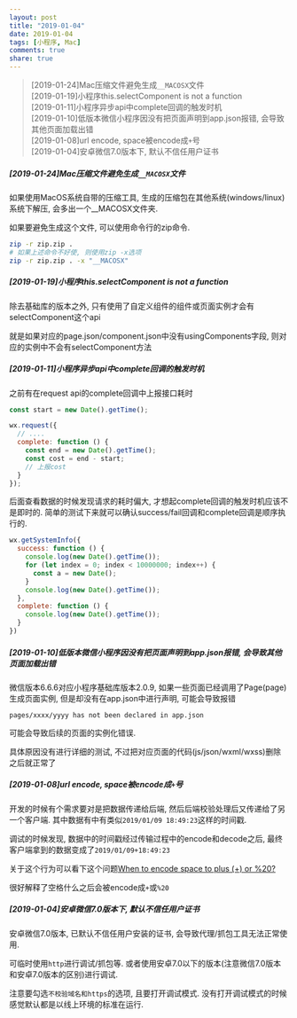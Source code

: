 ```yaml
---
layout: post
title: "2019-01-04"
date: 2019-01-04
tags: [小程序, Mac]
comments: true
share: true
---
```


> [2019-01-24]Mac压缩文件避免生成`__MACOSX`文件 <br>
> [2019-01-19]小程序this.selectComponent is not a function <br>
> [2019-01-11]小程序异步api中complete回调的触发时机 <br>
> [2019-01-10]低版本微信小程序因没有把页面声明到app.json报错, 会导致其他页面加载出错 <br>
> [2019-01-08]url encode, space被encode成`+`号 <br>
> [2019-01-04]安卓微信7.0版本下, 默认不信任用户证书

##### [2019-01-24]Mac压缩文件避免生成`__MACOSX`文件

如果使用MacOS系统自带的压缩工具, 生成的压缩包在其他系统(windows/linux)系统下解压, 会多出一个__MACOSX文件夹.

如果要避免生成这个文件, 可以使用命令行的zip命令.

```bash
zip -r zip.zip . 
# 如果上述命令不好使, 则使用zip -x选项
zip -r zip.zip . -x "__MACOSX"
```

##### [2019-01-19]小程序this.selectComponent is not a function

除去基础库的版本之外, 只有使用了自定义组件的组件或页面实例才会有selectComponent这个api

就是如果对应的page.json/component.json中没有usingComponents字段, 则对应的实例中不会有selectComponent方法

##### [2019-01-11]小程序异步api中complete回调的触发时机

之前有在request api的complete回调中上报接口耗时

```js
const start = new Date().getTime();

wx.request({
  // ....
  complete: function () {
    const end = new Date().getTime();
    const cost = end - start;
    // 上报cost
  }
});
```

后面查看数据的时候发现请求的耗时偏大, 才想起complete回调的触发时机应该不是即时的. 简单的测试下来就可以确认success/fail回调和complete回调是顺序执行的.

```js
wx.getSystemInfo({
  success: function () {
    console.log(new Date().getTime());
    for (let index = 0; index < 10000000; index++) {
      const a = new Date();
    }
    console.log(new Date().getTime());
  },
  complete: function () {
    console.log(new Date().getTime());
  }
})
```

##### [2019-01-10]低版本微信小程序因没有把页面声明到app.json报错, 会导致其他页面加载出错

微信版本6.6.6对应小程序基础库版本2.0.9, 如果一些页面已经调用了Page(page)生成页面实例, 但是却没有在app.json中进行声明, 可能会导致报错

```bath
pages/xxxx/yyyy has not been declared in app.json
```
可能会导致后续的页面的实例化错误.

具体原因没有进行详细的测试, 不过把对应页面的代码(js/json/wxml/wxss)删除之后就正常了

##### [2019-01-08]url encode, space被encode成`+`号

开发的时候有个需求要对是把数据传递给后端, 然后后端校验处理后又传递给了另一个客户端. 其中数据有中有类似`2019/01/09 18:49:23`这样的时间戳.

调试的时候发现, 数据中的时间戳经过传输过程中的encode和decode之后, 最终客户端拿到的数据变成了`2019/01/09+18:49:23`

关于这个行为可以看下这个问题[When to encode space to plus (+) or %20?](https://stackoverflow.com/questions/2678551/when-to-encode-space-to-plus-or-20/2678602)

很好解释了空格什么之后会被encode成`+`或`%20`

##### [2019-01-04]安卓微信7.0版本下, 默认不信任用户证书

安卓微信7.0版本, 已默认不信任用户安装的证书, 会导致代理/抓包工具无法正常使用. 

可临时使用`http`进行调试/抓包等. 或者使用安卓7.0以下的版本(注意微信7.0版本和安卓7.0版本的区别)进行调试.

注意要勾选`不校验域名和https`的选项, 且要打开调试模式. 没有打开调试模式的时候感觉默认都是以线上环境的标准在运行.
